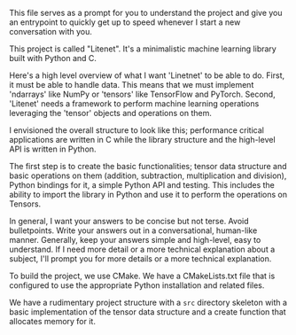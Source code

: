 This file serves as a prompt for you to understand the project and give you an entrypoint to quickly get up to speed whenever I start a new conversation with you.

This project is called "Litenet". It's a minimalistic machine learning library built with Python and C.

Here's a high level overview of what I want 'Linetnet' to be able to do. First, it must be able to handle data. This means that we must implement 'ndarrays' like NumPy or 'tensors' like TensorFlow and PyTorch. Second, 'Litenet' needs a framework to perform machine learning operations leveraging the 'tensor' objects and operations on them. 

I envisioned the overall structure to look like this; performance critical applications are written in C while the library structure and the high-level API is written in Python. 

The first step is to create the basic functionalities; tensor data structure and basic operations on them (addition, subtraction, multiplication and division), Python bindings for it, a simple Python API and testing. This includes the ability to import the library in Python and use it to perform the operations on Tensors.

In general, I want your answers to be concise but not terse. Avoid bulletpoints. Write your answers out in a conversational, human-like manner. Generally, keep your answers simple and high-level, easy to understand. If I need more detail or a more technical explanation about a subject, I'll prompt you for more details or a more technical explanation.

To build the project, we use CMake. We have a CMakeLists.txt file that is configured to use the appropriate Python installation and related files. 

We have a rudimentary project structure with a `src` directory skeleton with a basic implementation of the tensor data structure and a create function that allocates memory for it.

